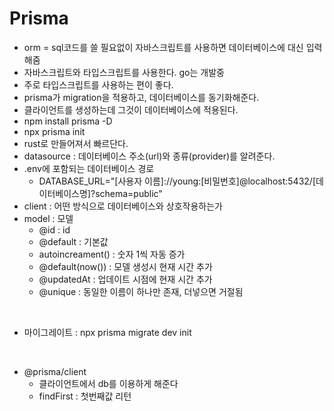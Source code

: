 # Prisma

- orm = sql코드를 쓸 필요없이 자바스크립트를 사용하면 데이터베이스에 대신 입력해줌
- 자바스크립트와 타입스크립트를 사용한다. go는 개발중
- 주로 타입스크립트를 사용하는 편이 좋다.
- prisma가 migration을 적용하고, 데이터베이스를 동기화해준다.
- 클라이언트를 생성하는데 그것이 데이터베이스에 적용된다.
- npm install prisma -D
- npx prisma init
- rust로 만들어져서 빠르단다.
- datasource : 데이터베이스 주소(url)와 종류(provider)를 알려준다.
- .env에 포함되는 데이터베이스 경로
  - DATABASE_URL="[사용자 이름]://young:[비밀번호]@localhost:5432/[데이터베이스명]?schema=public"
- client : 어떤 방식으로 데이터베이스와 상호작용하는가
- model : 모델
  - @id : id
  - @default : 기본값
  - autoincreament() : 숫자 1씩 자동 증가 
  - @default(now()) : 모델 생성시 현재 시간 추가 
  - @updatedAt : 업데이트 시점에 현재 시간 추가
  - @unique : 동일한 이름이 하나만 존재, 더넣으면 거절됨
  
<br />

- 마이그레이트 : npx prisma migrate dev init 

<br />

- @prisma/client
  - 클라이언트에서 db를 이용하게 해준다
  - findFirst : 첫번째값 리턴